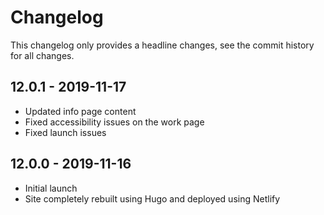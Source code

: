 # Changelog

This changelog only provides a headline changes, see the commit history for all changes.

## 12.0.1 - 2019-11-17

* Updated info page content
* Fixed accessibility issues on the work page
* Fixed launch issues

## 12.0.0 - 2019-11-16

* Initial launch
* Site completely rebuilt using Hugo and deployed using Netlify
